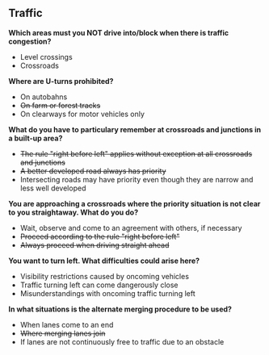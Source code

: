 ## Traffic

**Which areas must you NOT drive into/block when there is traffic congestion?**
- Level crossings
- Crossroads

**Where are U-turns prohibited?**
- On autobahns
- ~~On farm or forest tracks~~
- On clearways for motor vehicles only

**What do you have to particulary remember at crossroads and junctions in a built-up area?**
- ~~The rule "right before left" applies without exception at all crossroads and junctions~~
- ~~A better developed road always has priority~~
- Intersecting roads may have priority even though they are narrow and less well developed

**You are approaching a crossroads where the priority situation is not clear to you straightaway. What do you do?**
- Wait, observe and come to an agreement with others, if necessary
- ~~Proceed according to the rule "right before left"~~
- ~~Always proceed when driving straight ahead~~

**You want to turn left. What difficulties could arise here?**
- Visibility restrictions caused by oncoming vehicles
- Traffic turning left can come dangerously close
- Misunderstandings with oncoming traffic turning left

**In what situations is the alternate merging procedure to be used?**
- When lanes come to an end
- ~~Where merging lanes join~~
- If lanes are not continuously free to traffic due to an obstacle